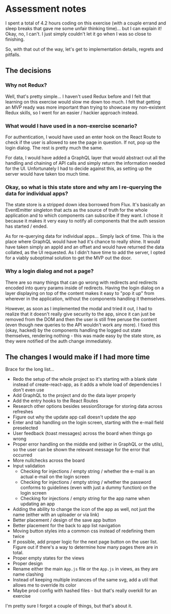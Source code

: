 # Assessment notes

I spent a total of 4.2 hours coding on this exercise (with a couple errand and sleep breaks that gave me some unfair thinking time)... but I can explain it! Okay, no, I can't. I just simply couldn't let it go when I was so close to finishing.

So, with that out of the way, let's get to implementation details, regrets and pitfalls.

## The decisions

### Why not Redux?

Well, that's pretty simple... I haven't used Redux before and I felt that learning on this exercise would slow me down too much. I felt that getting an MVP ready was more important than trying to showcase my non-existent Redux skills, so I went for an easier / hackier approach instead.

### What would I have used in a non-exercise scenario?

For authentication, I would have used an enter hook on the React Route to check if the user is allowed to see the page in question. If not, pop up the login dialog. The rest is pretty much the same.

For data, I would have added a GraphQL layer that would abstract out all the handling and chaining of API calls and simply return the information needed for the UI. Unfortunately I had to decide against this, as setting up the server would have taken too much time.

### Okay, so what is this state store and why am I re-querying the data for individual apps?

The state store is a stripped down idea borrowed from Flux. It's basically an EventEmitter singleton that acts as the source of truth for the whole application and to which components can subscribe if they want. I chose it because it makes it very easy to notify all components that the auth session has started / ended.

As for re-querying data for individual apps... Simply lack of time. This is the place where GraphQL would have had it's chance to really shine. It would have taken simply an appId and an offset and would have returned the data collated, as the UI requested. As I didn't have time to add the server, I opted for a viably suboptimal solution to get the MVP out the door.

### Why a login dialog and not a page?

There are so many things that can go wrong with redirects and redirects encoded into query params inside of redirects. Having the login dialog on a layer displaying on top of the content makes it easy to "pop it up" from wherever in the application, without the components handling it themselves.

However, as soon as I implemented the modal and tried it out, I had to realize that it doesn't really give security to the app, since it can just be removed from the DOM and then the user is still free peruse the content (even though new queries to the API wouldn't work any more). I fixed this (okay, hacked) by the components handling the logged out state themselves, rendering nothing - this was made easy by the state store, as they were notified of the auth change immediately.

## The changes I would make if I had more time

Brace for the long list...
* Redo the setup of the whole project so it's starting with a blank slate instead of create-react-app, as it adds a whole load of dependencies I don't even use
* Add GraphQL to the project and do the data layer properly
* Add the entry hooks to the React Routes
* Research other options besides sessionStorage for storing data across refreshes
* Figure out why the update app call doesn't update the app
* Enter and tab handling on the login screen, starting with the e-mail field preselected
* User feedback (toast messages) across the board when things go wrong
* Proper error handling on the middle end (either in GraphQL or the utils), so the user can be shown the relevant message for the error that occurred
* More nullchecks across the board
* Input validation
  * Checking for injections / empty string / whether the e-mail is an actual e-mail on the login screen
  * Checking for injections / empty string / whether the password conforms to guidelines (even with just a dummy function) on the login screen
  * Checking for injections / empty string for the app name when updating an app
* Adding the ability to change the icon of the app as well, not just the name (either with an uploader or via link)
* Better placement / design of the save app button
* Better placement for the back to app list navigation
* Moving button styles into a common css instead of redefining them twice
* If possible, add proper logic for the next page button on the user list. Figure out if there's a way to determine how many pages there are in total.
* Proper empty states for the views
* Proper design
* Rename either the main `App.js` file or the `App.js` in views, as they are name clashing
* Instead of keeping multiple instances of the same svg, add a util that allows me to override its color
* Maybe prod config with hashed files - but that's really overkill for an exercise

I'm pretty sure I forgot a couple of things, but that's about it.
